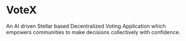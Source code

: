 # VoteX

An AI driven Stellar based Decentralized Voting Application which empowers communities to make decisions collectively with confidence.
